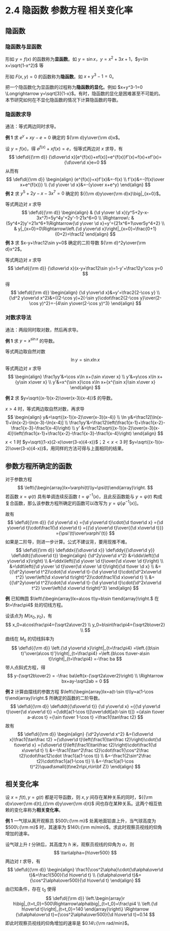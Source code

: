 # 2.4 隐函数 参数方程 相关变化率
## 隐函数

### 隐函数与显函数

形如 $y=f(x)$ 的函数称为**显函数**。如 $y=\sin x$，$y=x^2+3x+1$，$y=\ln x+\sqrt{1-x^2}$ 等

形如 $F(x,y)=0$ 的函数称为**隐函数**。如 $x+y^3-1=0$。

把一个隐函数化为显函数的过程称为**隐函数的显化**。例如 $x+y^3-1=0 \Longrightarrow y=\sqrt[3]{1-x}$。有时，隐函数的显化是困难甚至不可能的。本节研究如何在不显化隐函数的情况下计算隐函数的导数。

### 隐函数求导

通法：等式两边同时求导。

**例 1** 求 $e^y+xy-e=0$ 确定的 ${\rm d}y\over{\rm d}x$。

设 $y=f(x)$，得 $e^{f(x)}+xf(x)=e$，恒等式两边对 $x$ 求导，有
$$
\def\d{{\rm d}}
{\d\over\d x}[e^{f(x)}+xf(x)]=e^{f(x)}f'(x)+f(x)+xf'(x)={\d\over\d x}e=0
$$
从而有
$$
\def\d{{\rm d}}
\begin{align}
(e^{f(x)}+x)f'(x)&=-f(x) \\
f'(x)&=-{f(x)\over x+e^{f(x)}} \\
{\d y\over \d x}&=-{y\over x+e^y}
\end{align}
$$
**例 2** 求 $y^5+2y-x-3x^7=0$ 确定的 ${{\rm d}y\over{\rm d}x}\big|_{x=0}$。

等式两边对 $x$ 求导
$$
\def\d{{\rm d}}
\begin{align}
& {\d y\over \d x}(y^5+2y-x-3x^7)=5y^4y'+2y'-1-21x^6=0 \\
\Rightarrow\: & (5y^4+2)y'=21x^6+1\Rightarrow{\d y\over \d x}=y'={21x^6+1\over5y^4+2} \\
& y|_{x=0}=0\Rightarrow\left.{\d y\over\d x}\right|_{x=0}=\frac{0+1}{0+2}=\frac12
\end{align}
$$
**例 3** 求 $x-y+\frac12\sin y=0$ 确定的二阶导数 ${\rm d}^2y\over{\rm d}x^2$。

等式两边对 $x$ 求导
$$
\def\d{{\rm d}}
{\d\over\d x}(x-y+\frac12\sin y)=1-y'+\frac12y'\cos y=0
$$

得
$$
\def\d{{\rm d}}
\begin{align}
{\d y\over\d x}&=y'=\frac2{2-\cos y} \\
{\d^2 y\over\d x^2}&={(2-\cos y)+2(-\sin y)\cdot\frac2{2-\cos y}\over(2-\cos y)^2}=-{4\sin y\over(2-\cos y)^3}
\end{align}
$$

### 对数求导法

通法：两段同时取对数，然后再求导。

**例 1** 求 $y=x^{\sin x}$ 的导数。

等式两边取自然对数
$$
\ln y=\sin x \ln x
$$
等式两边对 $x$ 求导
$$
\begin{align}
\frac1yy'&=\cos x\ln x+{\sin x\over x} \\
y'&=y\cos x\ln x+{y\sin x\over x} \\
y'&=x^{\sin x}\cos x\ln x+{x^{\sin x}\sin x\over x}
\end{align}
$$

**例 2** 求 $y=\sqrt{(x-1)(x-2)\over(x-3)(x-4)}$ 的导数。

$x> 4$ 时，等式两边取自然对数，再求导
$$
\begin{align}
y&=\sqrt{(x-1)(x-2)\over(x-3)(x-4)} \\
\ln y&=\frac12[\ln(x-1)+\ln(x-2)-\ln(x-3)-\ln(x-4)] \\
\frac1yy'&=\frac12\left(\frac1{x-1}+\frac1{x-2}-\frac1{x-3}-\frac1{x-4}\right) \\
y' &=\frac12\sqrt{(x-1)(x-2)\over(x-3)(x-4)}\left(\frac1{x-1}+\frac1{x-2}-\frac1{x-3}-\frac1{x-4}\right)
\end{align}
$$
$x<1$ 时 $y=\sqrt{(1-x)(2-x)\over(3-x)(4-x)}$；$2<x<3$ 时 $y=\sqrt{(x-1)(x-2)\over(3-x)(4-x)}$，用同样的方法可得与上面相同的结果。

## 参数方程所确定的函数

对于参数方程
$$
\left\{\begin{array}lx=\varphi(t)\\y=\psi(t)\end{array}\right.
$$
若函数 $x=\varphi(t)$ 具有单调连续反函数 $t=\varphi^{-1}(x)$，且此反函数能与 $y=\psi(t)$ 构成复合函数，那么该参数方程所确定的函数可以改写为 $y=\psi[\varphi^{-1}(x)]$。

故有
$$
\def\d{{\rm d}}
{\d y\over\d x}
={\d y\over\d t}\cdot{\d t\over\d x}
={\d y\over\d t}\cdot\frac1{\d x\over\d t}
={{\d y\over\d t}\over{{\d x\over\d t}}}
={\psi'(t)\over\varphi'(t)}
$$
如果是二阶导，则进一步计算。公式不建议背，要用现推不难。
$$
\def\d{{\rm d}}
\def\ddx{{\d\over\d x}}
\def\ddy{{\d\over\d y}}
\def\ddt{{\d\over\d t}}
\begin{align}
{\d^2y\over\d x^2}
&=\ddx\left({\d y\over\d x}\right) \\
&=\ddx\left({\d y\over \d t}\over{\d x\over \d t}\right) \\
&=\ddt\left({\d y\over \d t}\over{\d x\over \d t}\right){\d t\over \d x} \\
&={{\d^2y\over\d t^2}\cdot{\d x\over\d t}-{\d y\over\d t}\cdot{\d^2x\over\d t^2}
  \over\left(\d x\over\d t\right)^2}\cdot\frac1{\d x\over\d t} \\
&={{\d^2y\over\d t^2}\cdot{\d x\over\d t}-{\d y\over\d t}\cdot{\d^2x\over\d t^2}
  \over\left(\d x\over\d t\right)^3}
\end{align}
$$

**例** 已知椭圆 $\left\{\begin{array}lx=a\cos t\\y=b\sin t\end{array}\right.$ 在 $t=\frac\pi4$ 处的切线方程。

设该点为 $M(x_0,y_0)$，有
$$
x_0=a\cos\frac\pi4={\sqrt2a\over2} \\
y_0=b\sin\frac\pi4={\sqrt2b\over2} \\
$$
曲线在 $M_0$ 的切线斜率为
$$
\def\d{{\rm d}}
\left.{\d y\over\d x}\right|_{t=\frac\pi4}
=\left.{(b\sin t)'\over(a\cos t)'}\right|_{t=\frac\pi4}
=\left.{b\cos t\over-a\sin t}\right|_{t=\frac\pi4}
=-\frac ba
$$
带人点斜式方程，得
$$
y-{\sqrt2b\over2} = -\frac ba\left(x-{\sqrt2a\over2}\right) \\
\Rightarrow bx+ay-\sqrt2ab = 0
$$

**例 2** 计算由摆线的参数方程 $\left\{\begin{array}lx=a(t-\sin t)\\y=a(1-\cos t)\end{array}\right.$ 所确定的函数的二阶导数。
$$
\def\d{{\rm d}}
\def\ddt{{\d\over\d t}}
{\d y\over\d x}
={{\d y\over\d t}\over{\d x\over\d t}}
={\ddt[a(1-\cos t)]\over\ddt[a(t-\sin t)]}
={a\sin t\over a-a\cos t}
={\sin t\over 1-\cos t}
=\frac1{\tan\frac t2}
$$
故有
$$
\def\d{{\rm d}}
\begin{align}
{\d^2y\over\d x^2}
&={\d\over\d x}\frac1{\tan\frac t2}
={\d\over\d t}\left(\frac1{\tan\frac t2}\right)\cdot{\d t\over\d x}
={\d\over\d t}\left(\frac1{\tan\frac t2}\right)\cdot\frac1{\d x\over\d t} \\
&=-\frac1{\tan^2\frac t2}\cdot\frac1{\cos^2\frac t2}\cdot\frac12\cdot \frac1{a(1-\cos t)} \\
&=-\frac1{2\sin^2\frac t2}\cdot\frac1{a(1-\cos t)} \\
&=-\frac1{a(1-\cos t)^2}\quad\small{(t\ne2n\pi,n\in\bf Z)}
\end{align}
$$

## 相关变化率

设 $x=f(t),y=g(t)$ 都是可导函数，则 $x,y$ 间存在某种关系的同时，${{\rm d}x\over{\rm d}t},{{\rm d}y\over{\rm d}t}$ 间也存在某种关系。这两个相互依赖的变化率称为**相关变化率**。

**例 1** 一气球从离开观察员 $500\:{\rm m}$ 处离地面铅直上升，当气球高度为 $500\:{\rm m}$ 时，其速率为 $140\:{\rm m/min}$。求此时观察员视线的仰角增加的速率。

设气球上升 $t$ 分钟后，其高度为 $h$ 米，观察员视线的仰角为 $\alpha$，则
$$
\tan\alpha={h\over500}
$$
两边对 $t$ 求导，有
$$
\def\d{{\rm d}}
\begin{align}
\frac1{\cos^2\alpha}\cdot{\d\alpha\over\d t}&=\frac1{500}{\d h\over\d t} \\
{\d\alpha\over\d t}&={\cos^2\alpha\over500}{\d h\over\d t}
\end{align}
$$
由已知条件，存在 $t_0$ 使得 
$$
\def\d{{\rm d}}
\left.\begin{array}r
h\big|_{t=t_0}=500\Rightarrow\alpha\big|_{t=t_0}=\frac\pi4 \\
\left.{\d h\over\d t}\right|_{t=t_0}=140
\end{array}\right\}
\Rightarrow
{\d\alpha\over\d t}={\cos^2\alpha\over500}{\d h\over\d t}=0.14
$$
即此时观察员视线的仰角增加的速率是 $0.14\:{\rm rad/min}$。
